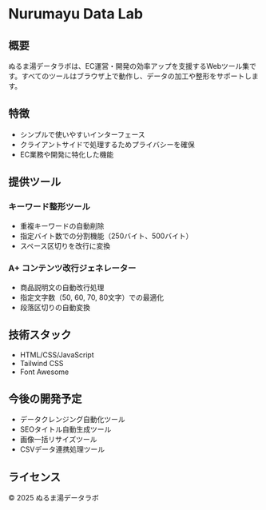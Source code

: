 # Nurumayu Data Lab

## 概要
ぬるま湯データラボは、EC運営・開発の効率アップを支援するWebツール集です。すべてのツールはブラウザ上で動作し、データの加工や整形をサポートします。

## 特徴
- シンプルで使いやすいインターフェース
- クライアントサイドで処理するためプライバシーを確保
- EC業務や開発に特化した機能

## 提供ツール

### キーワード整形ツール
- 重複キーワードの自動削除
- 指定バイト数での分割機能（250バイト、500バイト）
- スペース区切りを改行に変換

### A+ コンテンツ改行ジェネレーター
- 商品説明文の自動改行処理
- 指定文字数（50, 60, 70, 80文字）での最適化
- 段落区切りの自動変換

## 技術スタック
- HTML/CSS/JavaScript
- Tailwind CSS
- Font Awesome

## 今後の開発予定
- データクレンジング自動化ツール
- SEOタイトル自動生成ツール
- 画像一括リサイズツール
- CSVデータ連携処理ツール

## ライセンス
© 2025 ぬるま湯データラボ
